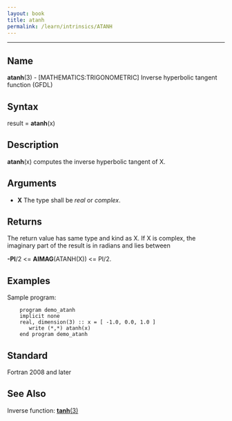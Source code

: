```yaml
---
layout: book
title: atanh
permalink: /learn/intrinsics/ATANH
---
```

-------------------------------------------------------------------------------
## __Name__

__atanh__(3) - \[MATHEMATICS:TRIGONOMETRIC\] Inverse hyperbolic tangent function
(GFDL)

## __Syntax__

result = __atanh__(x)

## __Description__

__atanh__(x) computes the inverse hyperbolic tangent of X.

## __Arguments__

  - __X__
    The type shall be _real_ or _complex_.

## __Returns__

The return value has same type and kind as X. If X is complex, the
imaginary part of the result is in radians and lies between

__-PI__/2 \<= __AIMAG__(ATANH(X)) \<= PI/2.

## __Examples__

Sample program:

```
    program demo_atanh
    implicit none
    real, dimension(3) :: x = [ -1.0, 0.0, 1.0 ]
       write (*,*) atanh(x)
    end program demo_atanh
```

## __Standard__

Fortran 2008 and later

## __See Also__

Inverse function: [__tanh__(3)](TANH)
